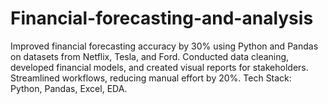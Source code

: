 # Financial-forecasting-and-analysis
Improved financial forecasting accuracy by 30% using Python and Pandas on datasets from Netflix, Tesla, and Ford. Conducted data cleaning, developed financial models, and created visual reports for stakeholders. Streamlined workflows, reducing manual effort by 20%. Tech Stack: Python, Pandas, Excel, EDA.

